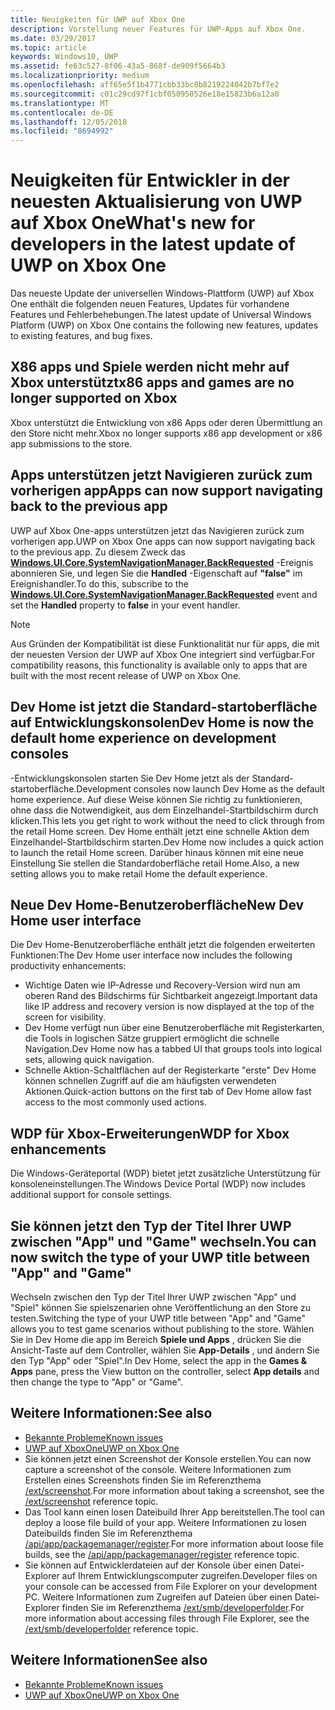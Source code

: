 ```yaml
---
title: Neuigkeiten für UWP auf Xbox One
description: Vorstellung neuer Features für UWP-Apps auf Xbox One.
ms.date: 03/29/2017
ms.topic: article
keywords: Windows10, UWP
ms.assetid: fe63c527-8f06-43a5-868f-de909f5664b3
ms.localizationpriority: medium
ms.openlocfilehash: aff65e5f1b4771cbb33bc8b8219224042b7bf7e2
ms.sourcegitcommit: c01c29cd97f1cbf050950526e18e15823b6a12a0
ms.translationtype: MT
ms.contentlocale: de-DE
ms.lasthandoff: 12/05/2018
ms.locfileid: "8694992"
---
```

# <a name="whats-new-for-developers-in-the-latest-update-of-uwp-on-xbox-one"></a><span data-ttu-id="36926-104">Neuigkeiten für Entwickler in der neuesten Aktualisierung von UWP auf Xbox One</span><span class="sxs-lookup"><span data-stu-id="36926-104">What's new for developers in the latest update of UWP on Xbox One</span></span>

<span data-ttu-id="36926-105">Das neueste Update der universellen Windows-Plattform (UWP) auf Xbox One enthält die folgenden neuen Features, Updates für vorhandene Features und Fehlerbehebungen.</span><span class="sxs-lookup"><span data-stu-id="36926-105">The latest update of Universal Windows Platform (UWP) on Xbox One contains the following new features, updates to existing features, and bug fixes.</span></span>

## <a name="x86-apps-and-games-are-no-longer-supported-on-xbox"></a><span data-ttu-id="36926-106">X86 apps und Spiele werden nicht mehr auf Xbox unterstützt</span><span class="sxs-lookup"><span data-stu-id="36926-106">x86 apps and games are no longer supported on Xbox</span></span>  
<span data-ttu-id="36926-107">Xbox unterstützt die Entwicklung von x86 Apps oder deren Übermittlung an den Store nicht mehr.</span><span class="sxs-lookup"><span data-stu-id="36926-107">Xbox no longer supports x86 app development or x86 app submissions to the store.</span></span>

## <a name="apps-can-now-support-navigating-back-to-the-previous-app"></a><span data-ttu-id="36926-108">Apps unterstützen jetzt Navigieren zurück zum vorherigen app</span><span class="sxs-lookup"><span data-stu-id="36926-108">Apps can now support navigating back to the previous app</span></span> 
<span data-ttu-id="36926-109">UWP auf Xbox One-apps unterstützen jetzt das Navigieren zurück zum vorherigen app.</span><span class="sxs-lookup"><span data-stu-id="36926-109">UWP on Xbox One apps can now support navigating back to the previous app.</span></span> <span data-ttu-id="36926-110">Zu diesem Zweck das [**Windows.UI.Core.SystemNavigationManager.BackRequested**](https://msdn.microsoft.com/library/windows/apps/dn893595) -Ereignis abonnieren Sie, und legen Sie die **Handled** -Eigenschaft auf **"false"** im Ereignishandler.</span><span class="sxs-lookup"><span data-stu-id="36926-110">To do this, subscribe to the [**Windows.UI.Core.SystemNavigationManager.BackRequested**](https://msdn.microsoft.com/library/windows/apps/dn893595) event and set the **Handled** property to **false** in your event handler.</span></span>

> [!NOTE]
> <span data-ttu-id="36926-111">Aus Gründen der Kompatibilität ist diese Funktionalität nur für apps, die mit der neuesten Version der UWP auf Xbox One integriert sind verfügbar.</span><span class="sxs-lookup"><span data-stu-id="36926-111">For compatibility reasons, this functionality is available only to apps that are built with the most recent release of UWP on Xbox One.</span></span> 

## <a name="dev-home-is-now-the-default-home-experience-on-development-consoles"></a><span data-ttu-id="36926-112">Dev Home ist jetzt die Standard-startoberfläche auf Entwicklungskonsolen</span><span class="sxs-lookup"><span data-stu-id="36926-112">Dev Home is now the default home experience on development consoles</span></span>
<span data-ttu-id="36926-113">-Entwicklungskonsolen starten Sie Dev Home jetzt als der Standard-startoberfläche.</span><span class="sxs-lookup"><span data-stu-id="36926-113">Development consoles now launch Dev Home as the default home experience.</span></span> <span data-ttu-id="36926-114">Auf diese Weise können Sie richtig zu funktionieren, ohne dass die Notwendigkeit, aus dem Einzelhandel-Startbildschirm durch klicken.</span><span class="sxs-lookup"><span data-stu-id="36926-114">This lets you get right to work without the need to click through from the retail Home screen.</span></span> <span data-ttu-id="36926-115">Dev Home enthält jetzt eine schnelle Aktion dem Einzelhandel-Startbildschirm starten.</span><span class="sxs-lookup"><span data-stu-id="36926-115">Dev Home now includes a quick action to launch the retail Home screen.</span></span> <span data-ttu-id="36926-116">Darüber hinaus können mit eine neue Einstellung Sie stellen die Standardoberfläche retail Home.</span><span class="sxs-lookup"><span data-stu-id="36926-116">Also, a new setting allows you to make retail Home the default experience.</span></span> 

## <a name="new-dev-home-user-interface"></a><span data-ttu-id="36926-117">Neue Dev Home-Benutzeroberfläche</span><span class="sxs-lookup"><span data-stu-id="36926-117">New Dev Home user interface</span></span>
<span data-ttu-id="36926-118">Die Dev Home-Benutzeroberfläche enthält jetzt die folgenden erweiterten Funktionen:</span><span class="sxs-lookup"><span data-stu-id="36926-118">The Dev Home user interface now includes the following productivity enhancements:</span></span>
 - <span data-ttu-id="36926-119">Wichtige Daten wie IP-Adresse und Recovery-Version wird nun am oberen Rand des Bildschirms für Sichtbarkeit angezeigt.</span><span class="sxs-lookup"><span data-stu-id="36926-119">Important data like IP address and recovery version is now displayed at the top of the screen for visibility.</span></span> 
 - <span data-ttu-id="36926-120">Dev Home verfügt nun über eine Benutzeroberfläche mit Registerkarten, die Tools in logischen Sätze gruppiert ermöglicht die schnelle Navigation.</span><span class="sxs-lookup"><span data-stu-id="36926-120">Dev Home now has a tabbed UI that groups tools into logical sets, allowing quick navigation.</span></span>
 - <span data-ttu-id="36926-121">Schnelle Aktion-Schaltflächen auf der Registerkarte "erste" Dev Home können schnellen Zugriff auf die am häufigsten verwendeten Aktionen.</span><span class="sxs-lookup"><span data-stu-id="36926-121">Quick-action buttons on the first tab of Dev Home allow fast access to the most commonly used actions.</span></span> 

## <a name="wdp-for-xbox-enhancements"></a><span data-ttu-id="36926-122">WDP für Xbox-Erweiterungen</span><span class="sxs-lookup"><span data-stu-id="36926-122">WDP for Xbox enhancements</span></span>
<span data-ttu-id="36926-123">Die Windows-Geräteportal (WDP) bietet jetzt zusätzliche Unterstützung für konsoleneinstellungen.</span><span class="sxs-lookup"><span data-stu-id="36926-123">The Windows Device Portal (WDP) now includes additional support for console settings.</span></span> 

## <a name="you-can-now-switch-the-type-of-your-uwp-title-between-app-and-game"></a><span data-ttu-id="36926-124">Sie können jetzt den Typ der Titel Ihrer UWP zwischen "App" und "Game" wechseln.</span><span class="sxs-lookup"><span data-stu-id="36926-124">You can now switch the type of your UWP title between "App" and "Game"</span></span>
<span data-ttu-id="36926-125">Wechseln zwischen den Typ der Titel Ihrer UWP zwischen "App" und "Spiel" können Sie spielszenarien ohne Veröffentlichung an den Store zu testen.</span><span class="sxs-lookup"><span data-stu-id="36926-125">Switching the type of your UWP title between "App" and "Game" allows you to test game scenarios without publishing to the store.</span></span> <span data-ttu-id="36926-126">Wählen Sie in Dev Home die app im Bereich **Spiele und Apps** , drücken Sie die Ansicht-Taste auf dem Controller, wählen Sie **App-Details** , und ändern Sie den Typ "App" oder "Spiel".</span><span class="sxs-lookup"><span data-stu-id="36926-126">In Dev Home, select the app in the **Games & Apps** pane, press the View button on the controller, select **App details** and then change the type to "App" or "Game".</span></span>

## <a name="see-also"></a><span data-ttu-id="36926-127">Weitere Informationen:</span><span class="sxs-lookup"><span data-stu-id="36926-127">See also</span></span>
- [<span data-ttu-id="36926-128">Bekannte Probleme</span><span class="sxs-lookup"><span data-stu-id="36926-128">Known issues</span></span>](known-issues.md)
- [<span data-ttu-id="36926-129">UWP auf XboxOne</span><span class="sxs-lookup"><span data-stu-id="36926-129">UWP on Xbox One</span></span>](index.md)
 - <span data-ttu-id="36926-130">Sie können jetzt einen Screenshot der Konsole erstellen.</span><span class="sxs-lookup"><span data-stu-id="36926-130">You can now capture a screenshot of the console.</span></span> <span data-ttu-id="36926-131">Weitere Informationen zum Erstellen eines Screenshots finden Sie im Referenzthema [/ext/screenshot](wdp-media-capture-api.md).</span><span class="sxs-lookup"><span data-stu-id="36926-131">For more information about taking a screenshot, see the [/ext/screenshot](wdp-media-capture-api.md) reference topic.</span></span>
 - <span data-ttu-id="36926-132">Das Tool kann einen losen Dateibuild Ihrer App bereitstellen.</span><span class="sxs-lookup"><span data-stu-id="36926-132">The tool can deploy a loose file build of your app.</span></span> <span data-ttu-id="36926-133">Weitere Informationen zu losen Dateibuilds finden Sie im Referenzthema [/api/app/packagemanager/register](wdp-loose-folder-register-api.md).</span><span class="sxs-lookup"><span data-stu-id="36926-133">For more information about loose file builds, see the [/api/app/packagemanager/register](wdp-loose-folder-register-api.md) reference topic.</span></span>
 - <span data-ttu-id="36926-134">Sie können auf Entwicklerdateien auf der Konsole über einen Datei-Explorer auf Ihrem Entwicklungscomputer zugreifen.</span><span class="sxs-lookup"><span data-stu-id="36926-134">Developer files on your console can be accessed from File Explorer on your development PC.</span></span> <span data-ttu-id="36926-135">Weitere Informationen zum Zugreifen auf Dateien über einen Datei-Explorer finden Sie im Referenzthema [/ext/smb/developerfolder](wdp-smb-api.md).</span><span class="sxs-lookup"><span data-stu-id="36926-135">For more information about accessing files through File Explorer, see the [/ext/smb/developerfolder](wdp-smb-api.md) reference topic.</span></span>

## <a name="see-also"></a><span data-ttu-id="36926-136">Weitere Informationen</span><span class="sxs-lookup"><span data-stu-id="36926-136">See also</span></span>
- [<span data-ttu-id="36926-137">Bekannte Probleme</span><span class="sxs-lookup"><span data-stu-id="36926-137">Known issues</span></span>](known-issues.md)
- [<span data-ttu-id="36926-138">UWP auf XboxOne</span><span class="sxs-lookup"><span data-stu-id="36926-138">UWP on Xbox One</span></span>](index.md)

